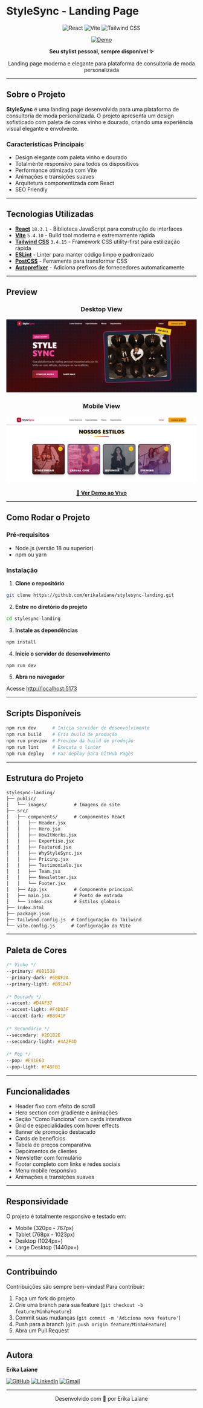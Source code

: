 # StyleSync - Landing Page

<div align="center">

![React](https://img.shields.io/badge/React-20232A?style=for-the-badge&logo=react&logoColor=61DAFB)
![Vite](https://img.shields.io/badge/Vite-646CFF?style=for-the-badge&logo=vite&logoColor=white)
![Tailwind CSS](https://img.shields.io/badge/Tailwind_CSS-38B2AC?style=for-the-badge&logo=tailwind-css&logoColor=white)

[![Demo](https://img.shields.io/badge/Demo-StyleSync-8B1538?style=for-the-badge&logo=vercel&logoColor=white)](https://erikalaiane.github.io/stylesync-landing/)

**Seu stylist pessoal, sempre disponível ✨**

Landing page moderna e elegante para plataforma de consultoria de moda personalizada

</div>

---

## Sobre o Projeto

**StyleSync** é uma landing page desenvolvida para uma plataforma de consultoria de moda personalizada. O projeto apresenta um design sofisticado com paleta de cores vinho e dourado, criando uma experiência visual elegante e envolvente.

### Características Principais

- Design elegante com paleta vinho e dourado
- Totalmente responsivo para todos os dispositivos
- Performance otimizada com Vite
- Animações e transições suaves
- Arquitetura componentizada com React
- SEO Friendly

---

## Tecnologias Utilizadas

- **[React](https://react.dev/)** `18.3.1` - Biblioteca JavaScript para construção de interfaces
- **[Vite](https://vitejs.dev/)** `5.4.10` - Build tool moderna e extremamente rápida
- **[Tailwind CSS](https://tailwindcss.com/)** `3.4.15` - Framework CSS utility-first para estilização rápida
- **[ESLint](https://eslint.org/)** - Linter para manter código limpo e padronizado
- **[PostCSS](https://postcss.org/)** - Ferramenta para transformar CSS
- **[Autoprefixer](https://github.com/postcss/autoprefixer)** - Adiciona prefixos de fornecedores automaticamente

---

## Preview

<div align="center">

### Desktop View
![Desktop Preview](./images/capa1.png)

### Mobile View
![Mobile Preview](./images/capa2.png)

**[🚀 Ver Demo ao Vivo](https://erikalaiane.github.io/stylesync-landing/)**

</div>

---

## Como Rodar o Projeto

### Pré-requisitos

- Node.js (versão 18 ou superior)
- npm ou yarn

### Instalação

1. **Clone o repositório**

```bash
git clone https://github.com/erikalaiane/stylesync-landing.git
```

2. **Entre no diretório do projeto**

```bash
cd stylesync-landing
```

3. **Instale as dependências**

```bash
npm install
```

4. **Inicie o servidor de desenvolvimento**

```bash
npm run dev
```

5. **Abra no navegador**

Acesse [http://localhost:5173](http://localhost:5173)

---

## Scripts Disponíveis

```bash
npm run dev      # Inicia servidor de desenvolvimento
npm run build    # Cria build de produção
npm run preview  # Preview da build de produção
npm run lint     # Executa o linter
npm run deploy   # Faz deploy para GitHub Pages
```

---

## Estrutura do Projeto

```
stylesync-landing/
├── public/
│   └── images/          # Imagens do site
├── src/
│   ├── components/      # Componentes React
│   │   ├── Header.jsx
│   │   ├── Hero.jsx
│   │   ├── HowItWorks.jsx
│   │   ├── Expertise.jsx
│   │   ├── Featured.jsx
│   │   ├── WhyStyleSync.jsx
│   │   ├── Pricing.jsx
│   │   ├── Testimonials.jsx
│   │   ├── Team.jsx
│   │   ├── Newsletter.jsx
│   │   └── Footer.jsx
│   ├── App.jsx          # Componente principal
│   ├── main.jsx         # Ponto de entrada
│   └── index.css        # Estilos globais
├── index.html
├── package.json
├── tailwind.config.js  # Configuração do Tailwind
└── vite.config.js      # Configuração do Vite
```

---

## Paleta de Cores

```css
/* Vinho */
--primary: #8B1538
--primary-dark: #6B0F2A
--primary-light: #B91D47

/* Dourado */
--accent: #D4AF37
--accent-light: #F4D03F
--accent-dark: #B8941F

/* Secundário */
--secondary: #2D1B2E
--secondary-light: #4A2F4D

/* Pop */
--pop: #E91E63
--pop-light: #F48FB1
```

---

## Funcionalidades

- Header fixo com efeito de scroll
- Hero section com gradiente e animações
- Seção "Como Funciona" com cards interativos
- Grid de especialidades com hover effects
- Banner de promoção destacado
- Cards de benefícios
- Tabela de preços comparativa
- Depoimentos de clientes
- Newsletter com formulário
- Footer completo com links e redes sociais
- Menu mobile responsivo
- Animações e transições suaves

---

## Responsividade

O projeto é totalmente responsivo e testado em:

- Mobile (320px - 767px)
- Tablet (768px - 1023px)
- Desktop (1024px+)
- Large Desktop (1440px+)

---

## Contribuindo

Contribuições são sempre bem-vindas! Para contribuir:

1. Faça um fork do projeto
2. Crie uma branch para sua feature (`git checkout -b feature/MinhaFeature`)
3. Commit suas mudanças (`git commit -m 'Adiciona nova feature'`)
4. Push para a branch (`git push origin feature/MinhaFeature`)
5. Abra um Pull Request

---

## Autora

**Erika Laiane**

[![GitHub](https://img.shields.io/badge/GitHub-100000?style=for-the-badge&logo=github&logoColor=white)](https://github.com/erikalaiane)
[![LinkedIn](https://img.shields.io/badge/LinkedIn-0077B5?style=for-the-badge&logo=linkedin&logoColor=white)](https://www.linkedin.com/in/erika-laiane-azevedo)
[![Gmail](https://img.shields.io/badge/Gmail-D14836?style=for-the-badge&logo=gmail&logoColor=white)](mailto:erikalaianeazevedosantos@gmail.com)

---

<div align="center">

Desenvolvido com 💜 por Erika Laiane

</div>